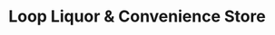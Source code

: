 ---
title: "Loop Liquor & Convenience Store"
url: /columbia/loop-liquor-und-convenience-store/
shop: Spirituosen
---